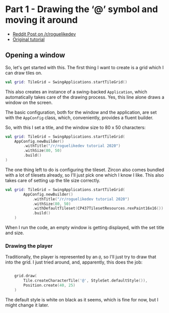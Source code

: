 # Part 1 - Drawing the ‘@’ symbol and moving it around

- [Reddit Post on /r/roguelikedev](https://old.reddit.com/r/roguelikedev/comments/ha1zty/so_it_begins_roguelikedev_does_the_complete/)
- [Original tutorial](http://rogueliketutorials.com/tutorials/tcod/part-1/)

## Opening a window

So, let's get started with this. The first thing I want to create is a grid which I can draw tiles
on. 
 
```kotlin
val grid: TileGrid = SwingApplications.startTileGrid()
``` 

This also creates an instance of a swing-backed `Application`, which automatically takes care of
the drawing process. Yes, this line alone draws a window on the screen.

The basic configuration, both for the window and the application, are set with the `AppConfig` class,
which, conveniently, provides a fluent builder.

So, with this I set a title, and the window size to 80 x 50 characters:

```kotlin
val grid: TileGrid = SwingApplications.startTileGrid(
    AppConfig.newBuilder()
        .withTitle("/r/roguelikedev tutorial 2020")
        .withSize(80, 50)
        .build()
)
```

The one thing left to do is configuring the tileset. Zircon also comes bundled with a lot of tilesets already, so I'll just pick one which I know
I like. This also takes care of setting up the tile size correctly.

```kotlin
val grid: TileGrid = SwingApplications.startTileGrid(
        AppConfig.newBuilder()
            .withTitle("/r/roguelikedev tutorial 2020")
            .withSize(80, 50)
            .withDefaultTileset(CP437TilesetResources.rexPaint16x16())
            .build()
    )
```

When I run the code, an empty window is getting displayed, with the set title and size.

### Drawing the player

Traditionally, the player is represented by an `@`, so I'll just try to draw that into the grid.
I just tried around, and, apparently, this does the job:

```kotlin

    grid.draw(
        Tile.createCharacterTile('@', StyleSet.defaultStyle()),
        Position.create(40, 25)
    )

```

The default style is white on black as it seems, which is fine for now, but I might change it later.

